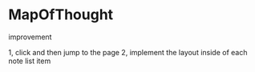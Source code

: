 # MapOfThought


improvement

1, click and then jump to the page
2, implement the layout inside of each note list item 
